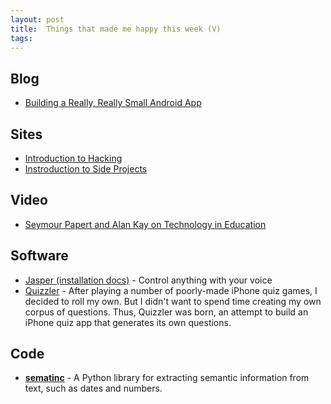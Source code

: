 ```yaml
---
layout: post
title:  Things that made me happy this week (V)
tags: 
---
```


## Blog

- [Building a Really, Really Small Android App](http://engineering.khanacademy.org/posts/a-really-small-app.htm) 

## Sites

- [Introduction to Hacking](http://introtohacking.github.io/)
- [Instroduction to Side Projects](http://introsideprojects.github.io/) 

## Video

- [Seymour Papert and Alan Kay on Technology in Education](https://www.c-span.org/video/?c4616563/seymour-papert-alan-kay-technology-education)

## Software

- [Jasper (installation docs)](http://jasperproject.github.io/documentation/installation/) - Control anything with your voice
- [Quizzler](http://www.crmarsh.com/hack/) - After playing a number of poorly-made iPhone quiz games, I decided to roll my own. But I didn't want to spend time creating my own corpus of questions. Thus, Quizzler was born, an attempt to build an iPhone quiz app that generates its own questions.

## Code

- **[sematinc](https://github.com/crm416/semantic)** - A Python library for extracting semantic information from text, such as dates and numbers.
